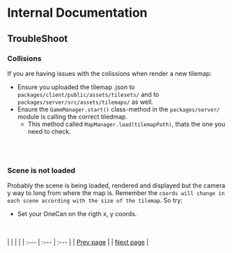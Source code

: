 # Internal Documentation

## TroubleShoot

### Collisions

If you are having issues with the colissions when render a new tilemap:

- Ensure you uploaded the tilemap .json to `packages/client/public/assets/tilesets/` and to `packages/server/src/assets/tilemaps/` as well.
- Ensure the `GameManager.start()` class-method in the  `packages/server/` module is calling the correct tiledmap.
    - This method called `MapManager.load(tilemapPath)`, thats the one you need to check.

<br><br>

### Scene is not loaded

Probably the scene is being loaded, rendered and displayed but the camera y way to long from where the map is. Remember the `coords will change in each scene according with the size of the tilemap`. So try:

- Set your OneCan on the rigth x, y coords.

<br><br>
|  |  |  |
| :--- | :--- | :--- |
| [Prev page](./RenderAndStartScene.md) |  | [Next page](./NewNPC.md) | 
